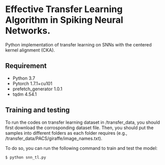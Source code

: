 # Effective Transfer Learning Algorithm in Spiking Neural Networks.
Python implementation of transfer learning on SNNs with the centered kernel alignment (CKA). 

## Requirement
- Python 3.7
- Pytorch 1.7.1+cu101
- prefetch_generator 1.0.1
- tqdm 4.54.1

## Training and testing
To run the codes on transfer learning dataset in /transfer_data, you should first download the corrosponding dataset file. 
Then, you should put the samples into different folders as each folder requires (e.g., /transfer_data/PACS/giraffe/image_names.txt). 

To do so, you can run the following command to train and test the model:

`$ python snn_tl.py`

